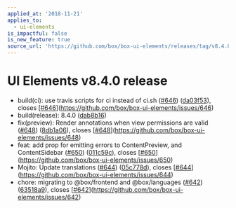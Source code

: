```yaml
---
applied_at: '2018-11-21'
applies_to:
  - ui-elements
is_impactful: false
is_new_feature: true
source_url: 'https://github.com/box/box-ui-elements/releases/tag/v8.4.0'
---
```


# UI Elements v8.4.0 release


* build(ci): use travis scripts for ci instead of ci.sh ([#646](https://github.com/box/box-ui-elements/pull/646)) ([da03f53](https://github.com/box/box-ui-elements/commit[da03f53](https://github.com/box/box-ui-elements/commit/da03f53))), closes [[#646](https://github.com/box/box-ui-elements/pull/646)](https://github.com/box/box-ui-elements/issues/646)
* build(release): 8.4.0 ([dab8b16](https://github.com/box/box-ui-elements/commit[dab8b16](https://github.com/box/box-ui-elements/commit/dab8b16)))
* fix(preview): Render annotations when view permissions are valid ([#648](https://github.com/box/box-ui-elements/pull/648)) ([8db1a06](https://github.com/box/box-ui-elements/commit[8db1a06](https://github.com/box/box-ui-elements/commit/8db1a06))), closes [[#648](https://github.com/box/box-ui-elements/pull/648)](https://github.com/box/box-ui-elements/issues/648)
* feat: add prop for emitting errors to ContentPreview, and ContentSidebar ([#650](https://github.com/box/box-ui-elements/pull/650)) ([011c59c](https://github.com/box/box-ui-elements/commit[011c59c](https://github.com/box/box-ui-elements/commit/011c59c))), closes [[#650](https://github.com/box/box-ui-elements/pull/650)](https://github.com/box/box-ui-elements/issues/650)
* Mojito: Update translations ([#644](https://github.com/box/box-ui-elements/pull/644)) ([05c778d](https://github.com/box/box-ui-elements/commit[05c778d](https://github.com/box/box-ui-elements/commit/05c778d))), closes [[#644](https://github.com/box/box-ui-elements/pull/644)](https://github.com/box/box-ui-elements/issues/644)
* chore: migrating to @box/frontend and @box/languages ([#642](https://github.com/box/box-ui-elements/pull/642)) ([63518a9](https://github.com/box/box-ui-elements/commit[63518a9](https://github.com/box/box-ui-elements/commit/63518a9))), closes [[#642](https://github.com/box/box-ui-elements/pull/642)](https://github.com/box/box-ui-elements/issues/642)



